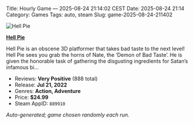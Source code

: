 Title: Hourly Game — 2025-08-24 21:14:02 CEST
Date: 2025-08-24 21:14
Category: Games
Tags: auto, steam
Slug: game-2025-08-24-211402

![Hell Pie](https://shared.akamai.steamstatic.com/store_item_assets/steam/apps/889910/header.jpg?t=1725290144)

**[Hell Pie](https://store.steampowered.com/app/889910/)**

Hell Pie is an obscene 3D platformer that takes bad taste to the next level! Hell Pie sees you grab the horns of Nate, the ‘Demon of Bad Taste’. He is given the honorable task of gathering the disgusting ingredients for Satan’s infamous bi…

- Reviews: **Very Positive** (888 total)
- Release: **Jul 21, 2022**
- Genres: **Action, Adventure**
- Price: **$24.99**
- Steam AppID: `889910`

*Auto-generated; game chosen randomly each run.*
